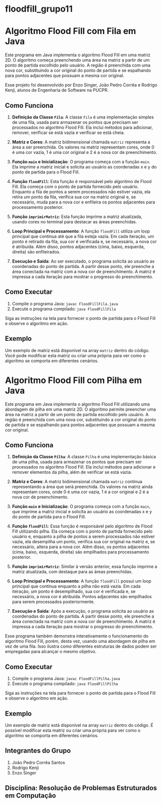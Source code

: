 # floodfill_grupo11
# Algoritmo Flood Fill com Fila em Java

Este programa em Java implementa o algoritmo Flood Fill em uma matriz 2D. O algoritmo começa preenchendo uma área na matriz a partir de um ponto de partida escolhido pelo usuário. A região é preenchida com uma nova cor, substituindo a cor original do ponto de partida e se espalhando para pontos adjacentes que possuam a mesma cor original.  

Esse projeto foi desenvolvido por Enzo Singer, João Pedro Corrêa e Rodrigo Kenji, alunos de Engenharia de Software na PUCPR. 

## Como Funciona

1. **Definição da Classe `Fila`**: A classe `Fila` é uma implementação simples de uma fila, usada para armazenar os pontos que precisam ser processados no algoritmo Flood Fill. Ela inclui métodos para adicionar, remover, verificar se está vazia e verificar se está cheia.

2. **Matriz e Cores**: A matriz bidimensional chamada `matriz` representa a área a ser preenchida. Os valores na matriz representam cores, onde 0 é uma cor vazia, 1 é uma cor original e 2 é a nova cor de preenchimento.

3. **Função `main` e Inicialização**: O programa começa com a função `main`. Ela imprime a matriz inicial e solicita ao usuário as coordenadas x e y do ponto de partida para o Flood Fill.

4. **Função `floodFill`**: Esta função é responsável pelo algoritmo de Flood Fill. Ela começa com o ponto de partida fornecido pelo usuário. Enquanto a fila de pontos a serem processados não estiver vazia, ela retira um ponto da fila, verifica sua cor na matriz original e, se necessário, muda para a nova cor e enfileira os pontos adjacentes para processamento posterior.

5. **Função `imprimirMatriz`**: Esta função imprime a matriz atualizada, usando cores no terminal para destacar as áreas preenchidas.

6. **Loop Principal e Processamento**: A função `floodFill` utiliza um loop principal que continua até que a fila esteja vazia. Em cada iteração, um ponto é retirado da fila, sua cor é verificada e, se necessário, a nova cor é atribuída. Além disso, pontos adjacentes (cima, baixo, esquerda, direita) são enfileirados.

7. **Execução e Saída**: Ao ser executado, o programa solicita ao usuário as coordenadas do ponto de partida. A partir desse ponto, ele preenche a área conectada na matriz com a nova cor de preenchimento. A matriz é impressa a cada iteração para mostrar o progresso do preenchimento.

## Como Executar

1. Compile o programa Java: `javac FloodFillFila.java`
2. Execute o programa compilado: `java FloodFillFila`

Siga as instruções na tela para fornecer o ponto de partida para o Flood Fill e observe o algoritmo em ação.

## Exemplo

Um exemplo de matriz está disponível na array `matriz` dentro do código. Você pode modificar esta matriz ou criar uma própria para ver como o algoritmo se comporta em diferentes cenários.

# Algoritmo Flood Fill com Pilha em Java

Este programa em Java implementa o algoritmo Flood Fill utilizando uma abordagem de pilha em uma matriz 2D. O algoritmo permite preencher uma área na matriz a partir de um ponto de partida escolhido pelo usuário. A região é preenchida com uma nova cor, substituindo a cor original do ponto de partida e se espalhando para pontos adjacentes que possuam a mesma cor original.

## Como Funciona

1. **Definição da Classe `Pilha`**: A classe `Pilha` é uma implementação básica de uma pilha, usada para armazenar os pontos que precisam ser processados no algoritmo Flood Fill. Ela inclui métodos para adicionar e remover elementos da pilha, além de verificar se está vazia.

2. **Matriz e Cores**: A matriz bidimensional chamada `matriz` continua representando a área que será preenchida. Os valores na matriz ainda representam cores, onde 0 é uma cor vazia, 1 é a cor original e 2 é a nova cor de preenchimento.

3. **Função `main` e Inicialização**: O programa começa com a função `main`, que imprime a matriz inicial e solicita ao usuário as coordenadas x e y do ponto de partida para o Flood Fill.

4. **Função `floodFill`**: Essa função é responsável pelo algoritmo de Flood Fill utilizando pilha. Ela começa com o ponto de partida fornecido pelo usuário e, enquanto a pilha de pontos a serem processados não estiver vazia, ela desempilha um ponto, verifica sua cor original na matriz e, se necessário, altera para a nova cor. Além disso, os pontos adjacentes (cima, baixo, esquerda, direita) são empilhados para processamento posterior.

5. **Função `imprimirMatriz`**: Similar à versão anterior, essa função imprime a matriz atualizada, com destaque para as áreas preenchidas.

6. **Loop Principal e Processamento**: A função `floodFill` possui um loop principal que continua enquanto a pilha não está vazia. Em cada iteração, um ponto é desempilhado, sua cor é verificada e, se necessário, a nova cor é atribuída. Pontos adjacentes são empilhados para serem processados posteriormente.

7. **Execução e Saída**: Após a execução, o programa solicita ao usuário as coordenadas do ponto de partida. A partir desse ponto, ele preenche a área conectada na matriz com a nova cor de preenchimento. A matriz é impressa a cada iteração para mostrar o progresso do preenchimento.

Esse programa também demonstra interativamente o funcionamento do algoritmo Flood Fill, porém, desta vez, usando uma abordagem de pilha em vez de uma fila. Isso ilustra como diferentes estruturas de dados podem ser empregadas para alcançar o mesmo objetivo.

## Como Executar

1. Compile o programa Java: `javac FloodFillPilha.java`
2. Execute o programa compilado: `java FloodFillPilha`

Siga as instruções na tela para fornecer o ponto de partida para o Flood Fill e observe o algoritmo em ação.

## Exemplo

Um exemplo de matriz está disponível na array `matriz` dentro do código. É possível modificar esta matriz ou criar uma própria para ver como o algoritmo se comporta em diferentes cenários.

## Integrantes do Grupo

1. João Pedro Corrêa Santos
2. Rodrigo Kenji
3. Enzo Singer

## Disciplina: Resolução de Problemas Estruturados em Computação
